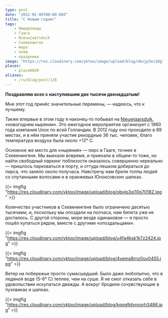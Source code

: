 ```yaml
---
type: post
date: "2012-01-06T00:00:00Z"
title: "С Новым годом!"
tags:
    - Нидерланды
    - Гаага
    - Nieuwjaarsduik
    - Схевенинген
    - море
    - пляж
    - праздники
image: "https://res.cloudinary.com/yktoo/image/upload/blog/obvjp3oi10g70182.jpg"
places:
    - place0020
aliases:
    - /ru/blog/post/138
---
```


**Поздравляю всех с наступившим две тысячи двенадцатым!**

Мне этот год принёс значительные перемены, — надеюсь, что к лучшему.

<!--more-->

Также впервые в этом году я наконец-то побывал на [Nieuwjaarsduik](http://www.unox.nl/nl/event/nieuwjaarsduik), «новогоднем нырянии». Это ежегодное мероприятие организует с 1960 года компания Unox по всей Голландии. В 2012 году оно проходило в 89 местах, и в нём приняли участие рекордные 36 тыс. человек, благо температура воздуха была около +12° C.

Основное же место для «ныряния» — пирс в Гааге, точнее в Схевенингене. Мы выехали вовремя, и приехали в общем-то тоже, но найти свободный паркинг поблизости оказалось совершенно нереально — пришлось парковаться в порту, и оттуда пешком добираться до пирса, что заняло около получаса. Навстречу нам брели толпы людей со спутанными волосами и в оранжевых Юноксовских шапках.

{{< imgfig "https://res.cloudinary.com/yktoo/image/upload/blog/obvjp3oi10g70182.jpg" >}}

Количество участников в Схевенингене было ограничено десятью тысячами, и, поскольку мы опоздали на полчаса, нам билета уже не досталось. С другой стороны, море везде одинаковое — я просто пошёл купаться рядом, вместе с другими «опоздальцами».

{{< imgfig "https://res.cloudinary.com/yktoo/image/upload/blog/u4fa4ksk1k7z2424.jpg" >}}

{{< imgfig "https://res.cloudinary.com/yktoo/image/upload/blog/4vema8rnz0uv0455.jpg" >}}

Ветер на побережье просто сумасшедший. Было даже любопытно, что в ледяной воде (5-6° C) теплее, чем на суше. Я не смог отказать себе в удовольствии искупаться дважды. А вокруг бродили сочувствующие в пуховиках и шапках.

{{< imgfig "https://res.cloudinary.com/yktoo/image/upload/blog/kqqg9dynvorh3486.jpg" >}}
